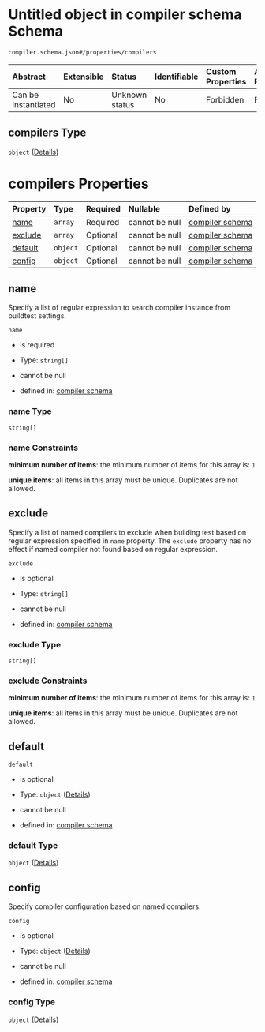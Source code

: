 # Untitled object in compiler schema Schema

```txt
compiler.schema.json#/properties/compilers
```



| Abstract            | Extensible | Status         | Identifiable | Custom Properties | Additional Properties | Access Restrictions | Defined In                                                                  |
| :------------------ | :--------- | :------------- | :----------- | :---------------- | :-------------------- | :------------------ | :-------------------------------------------------------------------------- |
| Can be instantiated | No         | Unknown status | No           | Forbidden         | Forbidden             | none                | [compiler.schema.json*](../out/compiler.schema.json "open original schema") |

## compilers Type

`object` ([Details](compiler-properties-compilers.md))

# compilers Properties

| Property            | Type     | Required | Nullable       | Defined by                                                                                                                             |
| :------------------ | :------- | :------- | :------------- | :------------------------------------------------------------------------------------------------------------------------------------- |
| [name](#name)       | `array`  | Required | cannot be null | [compiler schema](definitions-definitions-list_of_strings.md "compiler.schema.json#/properties/compilers/properties/name")             |
| [exclude](#exclude) | `array`  | Optional | cannot be null | [compiler schema](definitions-definitions-list_of_strings.md "compiler.schema.json#/properties/compilers/properties/exclude")          |
| [default](#default) | `object` | Optional | cannot be null | [compiler schema](compiler-properties-compilers-properties-default.md "compiler.schema.json#/properties/compilers/properties/default") |
| [config](#config)   | `object` | Optional | cannot be null | [compiler schema](compiler-properties-compilers-properties-config.md "compiler.schema.json#/properties/compilers/properties/config")   |

## name

Specify a list of regular expression to search compiler instance from buildtest settings.

`name`

*   is required

*   Type: `string[]`

*   cannot be null

*   defined in: [compiler schema](definitions-definitions-list_of_strings.md "compiler.schema.json#/properties/compilers/properties/name")

### name Type

`string[]`

### name Constraints

**minimum number of items**: the minimum number of items for this array is: `1`

**unique items**: all items in this array must be unique. Duplicates are not allowed.

## exclude

Specify a list of named compilers to exclude when building test based on regular expression specified in `name` property. The `exclude` property has no effect if named compiler not found based on regular expression.

`exclude`

*   is optional

*   Type: `string[]`

*   cannot be null

*   defined in: [compiler schema](definitions-definitions-list_of_strings.md "compiler.schema.json#/properties/compilers/properties/exclude")

### exclude Type

`string[]`

### exclude Constraints

**minimum number of items**: the minimum number of items for this array is: `1`

**unique items**: all items in this array must be unique. Duplicates are not allowed.

## default



`default`

*   is optional

*   Type: `object` ([Details](compiler-properties-compilers-properties-default.md))

*   cannot be null

*   defined in: [compiler schema](compiler-properties-compilers-properties-default.md "compiler.schema.json#/properties/compilers/properties/default")

### default Type

`object` ([Details](compiler-properties-compilers-properties-default.md))

## config

Specify compiler configuration based on named compilers.

`config`

*   is optional

*   Type: `object` ([Details](compiler-properties-compilers-properties-config.md))

*   cannot be null

*   defined in: [compiler schema](compiler-properties-compilers-properties-config.md "compiler.schema.json#/properties/compilers/properties/config")

### config Type

`object` ([Details](compiler-properties-compilers-properties-config.md))
